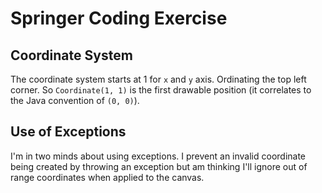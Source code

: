 # Springer Coding Exercise

## Coordinate System

The coordinate system starts at 1 for `x` and `y` axis. Ordinating the top left corner. So `Coordinate(1, 1)` is the first drawable position (it correlates to the Java convention of `(0, 0)`).

## Use of Exceptions

I'm in two minds about using exceptions. I prevent an invalid coordinate being created by throwing an exception but am thinking I'll ignore out of range coordinates when applied to the canvas.